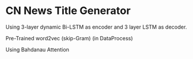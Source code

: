 # CN News Title Generator

Using 3-layer dynamic Bi-LSTM as encoder and 3 layer LSTM as decoder.

Pre-Trained word2vec (skip-Gram) (in DataProcess)

Using Bahdanau Attention
